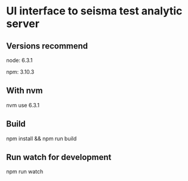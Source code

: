 UI interface to seisma test analytic server
===========================================


Versions recommend
------------------

node: 6.3.1

npm: 3.10.3


With nvm
--------

nvm use 6.3.1


Build
-----

npm install && npm run build


Run watch for development
-------------------------

npm run watch
